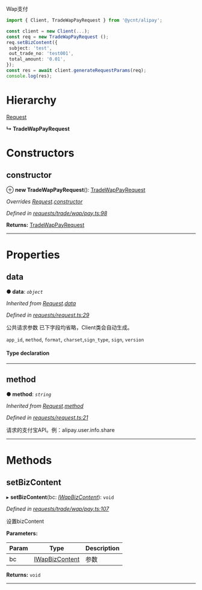 

Wap支付

```ts
import { Client, TradeWapPayRequest } from '@ycnt/alipay';

const client = new Client(...);
const req = new TradeWapPayRequest ();
req.setBizContent({
 subject: 'test',
 out_trade_no: 'test001',
 total_amount: '0.01',
});
const res = await client.generateRequestParams(req);
console.log(res);
```

# Hierarchy

 [Request](_requests_request_.request.md)

**↳ TradeWapPayRequest**

# Constructors

<a id="constructor"></a>

##  constructor

⊕ **new TradeWapPayRequest**(): [TradeWapPayRequest](_requests_trade_wap_pay_.tradewappayrequest.md)

*Overrides [Request](_requests_request_.request.md).[constructor](_requests_request_.request.md#constructor)*

*Defined in [requests/trade/wap/pay.ts:98](https://github.com/yc-node-typescript/alipay/blob/698a611/src/requests/trade/wap/pay.ts#L98)*

**Returns:** [TradeWapPayRequest](_requests_trade_wap_pay_.tradewappayrequest.md)

___

# Properties

<a id="data"></a>

##  data

**● data**: *`object`*

*Inherited from [Request](_requests_request_.request.md).[data](_requests_request_.request.md#data)*

*Defined in [requests/request.ts:29](https://github.com/yc-node-typescript/alipay/blob/698a611/src/requests/request.ts#L29)*

公共请求参数 已下字段均省略，Client类会自动生成。

`app_id`, `method`, `format`, `charset`,`sign_type`, `sign`, `version`

#### Type declaration

[x: `string`]: `any`

___
<a id="method"></a>

##  method

**● method**: *`string`*

*Inherited from [Request](_requests_request_.request.md).[method](_requests_request_.request.md#method)*

*Defined in [requests/request.ts:21](https://github.com/yc-node-typescript/alipay/blob/698a611/src/requests/request.ts#L21)*

请求的支付宝API。例：alipay.user.info.share

___

# Methods

<a id="setbizcontent"></a>

##  setBizContent

▸ **setBizContent**(bc: *[IWapBizContent](../interfaces/_requests_trade_wap_pay_.iwapbizcontent.md)*): `void`

*Defined in [requests/trade/wap/pay.ts:107](https://github.com/yc-node-typescript/alipay/blob/698a611/src/requests/trade/wap/pay.ts#L107)*

设置bizContent

**Parameters:**

| Param | Type | Description |
| ------ | ------ | ------ |
| bc | [IWapBizContent](../interfaces/_requests_trade_wap_pay_.iwapbizcontent.md) |  参数 |

**Returns:** `void`

___

